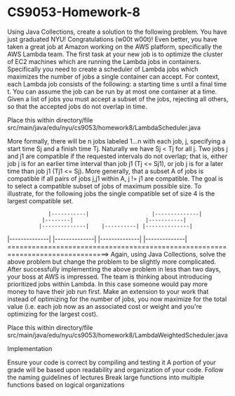 # CS9053-Homework-8
Using Java Collections, create a solution to the following problem.
You have just graduated NYU! Congratulations (w00t w00t)! Even better, you have taken a great job at Amazon working on the AWS platform, specifically the AWS Lambda team. The first task at your new job is to optimize the cluster of EC2 machines which are running the Lambda jobs in containers. Specifically you need to create a scheduler of Lambda jobs which maximizes the number of jobs a single container can accept. For context, each Lambda job consists of the following: a starting time s until a final time t. You can assume the job can be run by at most one container at a time. Given a list of jobs you must accept a subset of the jobs, rejecting all others, so that the accepted jobs do not overlap in time.

Place this within directory/file src/main/java/edu/nyu/cs9053/homework8/LambdaScheduler.java

More formally, there will be n jobs labeled 1...n with each job, j, specifying a start time Sj and a finish time Tj. Naturally we have Sj < Tj for all j. Two jobs j and j1 are compatible if the requested intervals do not overlap; that is, either job j is for an earlier time interval than job j1 (Tj <= Sj1), or job j is for a later time than job j1 (Tj1 <= Sj). More generally, that a subset A of jobs is compatible if all pairs of jobs j,j1 within A, j != j1 are compatible. The goal is to select a compatible subset of jobs of maximum possible size. To illustrate, for the following jobs the single compatible set of size 4 is the largest compatible set.

                 |-----------|                    |--------------|
               |--------|                       |-----------|
              |--------------|    |----------| |--------------|
   |--------------|   |--------------|   |--------------|   |--------------|
===============================================================================>
Again, using Java Collections, solve the above problem but change the problem to be slightly more complicated.
After successfully implementing the above problem in less than two days, your boss at AWS is impressed. The team is thinking about introducing prioritized jobs within Lambda. In this case someone would pay more money to have their job run first. Make an extension to your work that instead of optimizing for the number of jobs, you now maximize for the total value (i.e. each job now as an associated cost or weight and you're optimizing for the largest cost).

Place this within directory/file src/main/java/edu/nyu/cs9053/homework8/LambdaWeightedScheduler.java

Implementation

Ensure your code is correct by compiling and testing it
A portion of your grade will be based upon readability and organization of your code.
Follow the naming guidelines of lectures
Break large functions into multiple functions based on logical organizations
